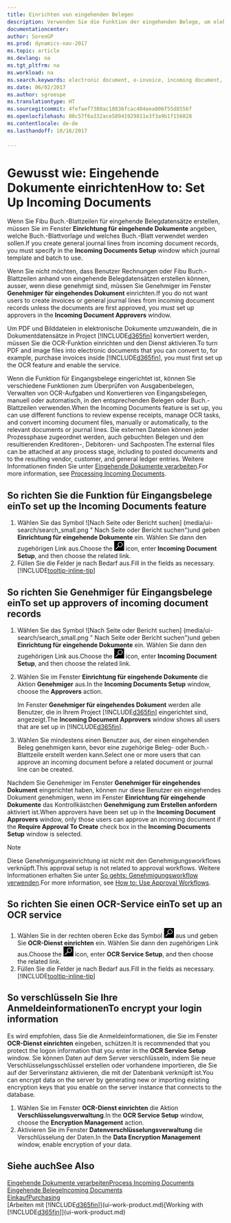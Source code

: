 ```yaml
---
title: Einrichten von eingehenden Belegen
description: Verwenden Sie die Funktion der eingehenden Belege, um elektronische Belege zu erstellen, verwalten Sie OCRaufgaben, importieren Sie Rechnungen und wandeln Sie Bilddateien um.
documentationcenter: 
author: SorenGP
ms.prod: dynamics-nav-2017
ms.topic: article
ms.devlang: na
ms.tgt_pltfrm: na
ms.workload: na
ms.search.keywords: electronic document, e-invoice, incoming document, OCR, ecommerce, document exchange, import invoice
ms.date: 06/02/2017
ms.author: sgroespe
ms.translationtype: HT
ms.sourcegitcommit: 4fefaef7380ac10836fcac404eea006f55d8556f
ms.openlocfilehash: 80c57f6a332ace58941929811e3f3a9b1f156028
ms.contentlocale: de-de
ms.lasthandoff: 10/16/2017

---
```

# <a name="how-to-set-up-incoming-documents"></a><span data-ttu-id="41484-103">Gewusst wie: Eingehende Dokumente einrichten</span><span class="sxs-lookup"><span data-stu-id="41484-103">How to: Set Up Incoming Documents</span></span>
<span data-ttu-id="41484-104">Wenn Sie Fibu Buch.-Blattzeilen für eingehende Belegdatensätze erstellen, müssen Sie im Fenster **Einrichtung für eingehende Dokumente** angeben, welche Buch.-Blattvorlage und welches Buch.-Blatt verwendet werden sollen.</span><span class="sxs-lookup"><span data-stu-id="41484-104">If you create general journal lines from incoming document records, you must specify in the **Incoming Documents Setup** window which journal template and batch to use.</span></span>

<span data-ttu-id="41484-105">Wenn Sie nicht möchten, dass Benutzer Rechnungen oder Fibu Buch.-Blattzeilen anhand von eingehende Belegdatensätzen erstellen können, ausser, wenn diese genehmigt sind, müssen Sie Genehmiger im Fenster **Genehmiger für eingehendes Dokument** einrichten.</span><span class="sxs-lookup"><span data-stu-id="41484-105">If you do not want users to create invoices or general journal lines from incoming document records unless the documents are first approved, you must set up approvers in the **Incoming Document Approvers** window.</span></span>

<span data-ttu-id="41484-106">Um PDF und Bilddateien in elektronische Dokumente umzuwandeln, die in Dokumentdatensätze in Project [!INCLUDE[d365fin](includes/d365fin_md.md)] konvertiert werden, müssen Sie die OCR-Funktion einrichten und den Dienst aktivieren.</span><span class="sxs-lookup"><span data-stu-id="41484-106">To turn PDF and image files into electronic documents that you can convert to, for example, purchase invoices inside [!INCLUDE[d365fin](includes/d365fin_md.md)], you must first set up the OCR feature and enable the service.</span></span>

<span data-ttu-id="41484-107">Wenn die Funktion für Eingangsbelege eingerichtet ist, können Sie verschiedene Funktionen zum Überprüfen von Ausgabenbelegen, Verwalten von OCR-Aufgaben und Konvertieren von Eingangsbelegen, manuell oder automatisch, in den entsprechenden Belegen oder Buch.-Blattzeilen verwenden.</span><span class="sxs-lookup"><span data-stu-id="41484-107">When the Incoming Documents feature is set up, you can use different functions to review expense receipts, manage OCR tasks, and convert incoming document files, manually or automatically, to the relevant documents or journal lines.</span></span> <span data-ttu-id="41484-108">Die externen Dateien können jeder Prozessphase zugeordnet werden, auch gebuchten Belegen und den resultierenden Kreditoren-, Debitoren- und Sachposten.</span><span class="sxs-lookup"><span data-stu-id="41484-108">The external files can be attached at any process stage, including to posted documents and to the resulting vendor, customer, and general ledger entries.</span></span> <span data-ttu-id="41484-109">Weitere Informationen finden Sie unter [Eingehende Dokumente verarbeiten](across-process-income-documents.md).</span><span class="sxs-lookup"><span data-stu-id="41484-109">For more information, see [Processing Incoming Documents](across-process-income-documents.md).</span></span>

## <a name="to-set-up-the-incoming-documents-feature"></a><span data-ttu-id="41484-110">So richten Sie die Funktion für Eingangsbelege ein</span><span class="sxs-lookup"><span data-stu-id="41484-110">To set up the Incoming Documents feature</span></span>
1. <span data-ttu-id="41484-111">Wählen Sie das Symbol ![Nach Seite oder Bericht suchen] (media/ui-search/search_small.png " Nach Seite oder Bericht suchen")und geben **Einrichtung für eingehende Dokumente** ein. Wählen Sie dann den zugehörigen Link aus.</span><span class="sxs-lookup"><span data-stu-id="41484-111">Choose the ![Search for Page or Report](media/ui-search/search_small.png "Search for Page or Report icon") icon, enter **Incoming Document Setup**, and then choose the related link.</span></span>
2. <span data-ttu-id="41484-112">Füllen Sie die Felder je nach Bedarf aus.</span><span class="sxs-lookup"><span data-stu-id="41484-112">Fill in the fields as necessary.</span></span> [!INCLUDE[tooltip-inline-tip](includes/tooltip-inline-tip_md.md)]

## <a name="to-set-up-approvers-of-incoming-document-records"></a><span data-ttu-id="41484-113">So richten Sie Genehmiger für Eingangsbelege ein</span><span class="sxs-lookup"><span data-stu-id="41484-113">To set up approvers of incoming document records</span></span>
1. <span data-ttu-id="41484-114">Wählen Sie das Symbol ![Nach Seite oder Bericht suchen] (media/ui-search/search_small.png " Nach Seite oder Bericht suchen")und geben **Einrichtung für eingehende Dokumente** ein. Wählen Sie dann den zugehörigen Link aus.</span><span class="sxs-lookup"><span data-stu-id="41484-114">Choose the ![Search for Page or Report](media/ui-search/search_small.png "Search for Page or Report icon") icon, enter **Incoming Document Setup**, and then choose the related link.</span></span>  
2. <span data-ttu-id="41484-115">Wählen Sie im Fenster **Einrichtung für eingehende Dokumente** die Aktion **Genehmiger** aus.</span><span class="sxs-lookup"><span data-stu-id="41484-115">In the **Incoming Documents Setup** window, choose the **Approvers** action.</span></span>

    <span data-ttu-id="41484-116">Im Fenster **Genehmiger für eingehendes Dokument** werden alle Benutzer, die in Ihrem Project [!INCLUDE[d365fin](includes/d365fin_md.md)] eingerichtet sind, angezeigt.</span><span class="sxs-lookup"><span data-stu-id="41484-116">The **Incoming Document Approvers** window shows all users that are set up in [!INCLUDE[d365fin](includes/d365fin_md.md)].</span></span>  
3. <span data-ttu-id="41484-117">Wählen Sie mindestens einen Benutzer aus, der einen eingehenden Beleg genehmigen kann, bevor eine zugehörige Beleg- oder Buch.-Blattzeile erstellt werden kann.</span><span class="sxs-lookup"><span data-stu-id="41484-117">Select one or more users that can approve an incoming document before a related document or journal line can be created.</span></span>

<span data-ttu-id="41484-118">Nachdem Sie Genehmiger im Fenster **Genehmiger für eingehendes Dokument** eingerichtet haben, können nur diese Benutzer ein eingehendes Dokument genehmigen, wenn im Fenster **Einrichtung für eingehende Dokumente** das Kontrollkästchen **Genehmigung zum Erstellen anfordern** aktiviert ist.</span><span class="sxs-lookup"><span data-stu-id="41484-118">When approvers have been set up in the **Incoming Document Approvers** window, only those users can approve an incoming document if the **Require Approval To Create** check box in the **Incoming Documents Setup** window is selected.</span></span>

> [!NOTE]  
>   <span data-ttu-id="41484-119">Diese Genehmigungseinrichtung ist nicht mit den Genehmigungsworkflows verknüpft.</span><span class="sxs-lookup"><span data-stu-id="41484-119">This approval setup is not related to approval workflows.</span></span> <span data-ttu-id="41484-120">Weitere Informationen erhalten Sie unter [So gehts: Genehmigungsworkflow verwenden](across-how-use-approval-workflows.md).</span><span class="sxs-lookup"><span data-stu-id="41484-120">For more information, see [How to: Use Approval Workflows](across-how-use-approval-workflows.md).</span></span>

## <a name="to-set-up-an-ocr-service"></a><span data-ttu-id="41484-121">So richten Sie einen OCR-Service ein</span><span class="sxs-lookup"><span data-stu-id="41484-121">To set up an OCR service</span></span>
1. <span data-ttu-id="41484-122">Wählen Sie in der rechten oberen Ecke das Symbol ![Nach Seite oder Bericht suchen](media/ui-search/search_small.png "Nach Seite oder Bericht suchen") aus und geben Sie **OCR-Dienst einrichten** ein. Wählen Sie dann den zugehörigen Link aus.</span><span class="sxs-lookup"><span data-stu-id="41484-122">Choose the ![Search for Page or Report](media/ui-search/search_small.png "Search for Page or Report icon") icon, enter **OCR Service Setup**, and then choose the related link.</span></span>
2. <span data-ttu-id="41484-123">Füllen Sie die Felder je nach Bedarf aus.</span><span class="sxs-lookup"><span data-stu-id="41484-123">Fill in the fields as necessary.</span></span> [!INCLUDE[tooltip-inline-tip](includes/tooltip-inline-tip_md.md)]

## <a name="to-encrypt-your-login-information"></a><span data-ttu-id="41484-124">So verschlüsseln Sie Ihre Anmeldeinformationen</span><span class="sxs-lookup"><span data-stu-id="41484-124">To encrypt your login information</span></span>
<span data-ttu-id="41484-125">Es wird empfohlen, dass Sie die Anmeldeinformationen, die Sie im Fenster **OCR-Dienst einrichten** eingeben, schützen.</span><span class="sxs-lookup"><span data-stu-id="41484-125">It is recommended that you protect the logon information that you enter in the **OCR Service Setup** window.</span></span> <span data-ttu-id="41484-126">Sie können Daten auf dem Server verschlüsseln, indem Sie neue Verschlüsselungsschlüssel erstellen oder vorhandene importieren, die Sie auf der Serverinstanz aktivieren, die mit der Datenbank verknüpft ist.</span><span class="sxs-lookup"><span data-stu-id="41484-126">You can encrypt data on the server by generating new or importing existing encryption keys that you enable on the server instance that connects to the database.</span></span>

1. <span data-ttu-id="41484-127">Wählen Sie im Fenster **OCR-Dienst einrichten** die Aktion **Verschlüsselungsverwaltung**.</span><span class="sxs-lookup"><span data-stu-id="41484-127">In the **OCR Service Setup** window, choose the **Encryption Management** action.</span></span>
2. <span data-ttu-id="41484-128">Aktivieren Sie im Fenster **Datenverschlüsselungsverwaltung** die Verschlüsselung der Daten.</span><span class="sxs-lookup"><span data-stu-id="41484-128">In the **Data Encryption Management** window, enable encryption of your data.</span></span>

## <a name="see-also"></a><span data-ttu-id="41484-129">Siehe auch</span><span class="sxs-lookup"><span data-stu-id="41484-129">See Also</span></span>
[<span data-ttu-id="41484-130">Eingehende Dokumente verarbeiten</span><span class="sxs-lookup"><span data-stu-id="41484-130">Process Incoming Documents</span></span>](across-process-income-documents.md)  
[<span data-ttu-id="41484-131">Eingehende Belege</span><span class="sxs-lookup"><span data-stu-id="41484-131">Incoming Documents</span></span>](across-income-documents.md)  
[<span data-ttu-id="41484-132">Einkauf</span><span class="sxs-lookup"><span data-stu-id="41484-132">Purchasing</span></span>](purchasing-manage-purchasing.md)  
<span data-ttu-id="41484-133">[Arbeiten mit [!INCLUDE[d365fin](includes/d365fin_md.md)]](ui-work-product.md)</span><span class="sxs-lookup"><span data-stu-id="41484-133">[Working with [!INCLUDE[d365fin](includes/d365fin_md.md)]](ui-work-product.md)</span></span>

